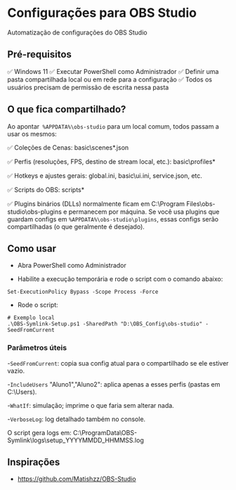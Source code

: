 # Configurações para OBS Studio

Automatização de configurações do OBS Studio

## Pré-requisitos

:white_check_mark: Windows 11
:white_check_mark: Executar PowerShell como Administrador
:white_check_mark: Definir uma pasta compartilhada local ou em rede para a configuração
:white_check_mark: Todos os usuários precisam de permissão de escrita nessa pasta


## O que fica compartilhado?

 Ao apontar` %APPDATA%\obs-studio` para um local comum, todos passam a usar os mesmos:

 :white_check_mark: Coleções de Cenas: basic\scenes\*.json

:white_check_mark: Perfis (resoluções, FPS, destino de stream local, etc.): basic\profiles\*

:white_check_mark: Hotkeys e ajustes gerais: global.ini, basic\ui.ini, service.json, etc.

:white_check_mark: Scripts do OBS: scripts\*

:white_check_mark: Plugins binários (DLLs) normalmente ficam em C:\Program Files\obs-studio\obs-plugins e permanecem por máquina. Se você usa plugins que guardam configs em `%APPDATA%\obs-studio\plugins`, essas configs serão compartilhadas (o que geralmente é desejado).

## Como usar


- Abra PowerShell como Administrador

- Habilite a execução temporária e rode o script com o comando abaixo:

```
Set-ExecutionPolicy Bypass -Scope Process -Force
```

- Rode o script:

```
# Exemplo local
.\OBS-Symlink-Setup.ps1 -SharedPath "D:\OBS_Config\obs-studio" -SeedFromCurrent

```


### Parâmetros úteis

-`SeedFromCurrent`: copia sua config atual para o compartilhado se ele estiver vazio.

-`IncludeUsers` "Aluno1","Aluno2": aplica apenas a esses perfis (pastas em C:\Users).

-`WhatIf`: simulação; imprime o que faria sem alterar nada.

-`VerboseLog`: log detalhado também no console.

O script gera logs em: C:\ProgramData\OBS-Symlink\logs\setup_YYYYMMDD_HHMMSS.log













## Inspirações

- https://github.com/Matishzz/OBS-Studio

